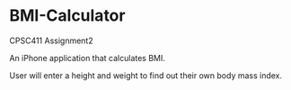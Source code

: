 # BMI-Calculator
CPSC411 Assignment2

An iPhone application that calculates BMI.

User will enter a height and weight to find out their own body mass index.
